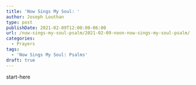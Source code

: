 ```yaml
---
title: 'Now Sings My Soul: '
author: Joseph Louthan
type: post
publishDate: 2021-02-09T12:00:00-06:00
url: /now-sings-my-soul-psalm/2021-02-09-noon-now-sings-my-soul-psalm/
categories:
  - Prayers
tags:
  - 'Now Sings My Soul: Psalms'
draft: true
---
```

<div style="font-variant: small-caps;">

</div>
    start-here
